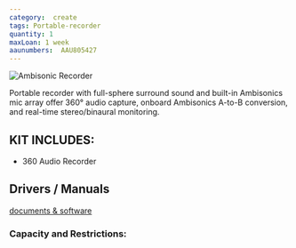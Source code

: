 ```yaml
---
category:  create
tags: Portable-recorder
quantity: 1
maxLoan: 1 week
aaunumbers:  AAU805427
---
```

![Ambisonic Recorder](https://zoomcorp.com/media/original_images/H3-VR_Hero_1.png.768x0_q60.png)

Portable recorder with full-sphere surround sound and built-in Ambisonics mic array offer 360° audio capture, onboard Ambisonics A-to-B conversion, and real-time stereo/binaural monitoring.
## KIT INCLUDES:
-  360 Audio Recorder

## Drivers / Manuals
[documents & software](https://zoomcorp.com/en/de/handheld-recorders/handheld-recorders/h3-vr-360-audio-recorder/h3-vr-support/)



### Capacity and Restrictions:
